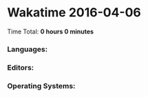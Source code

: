 # Wakatime 2016-04-06

Time Total: **0 hours 0 minutes**

### Languages:

### Editors:

### Operating Systems:

